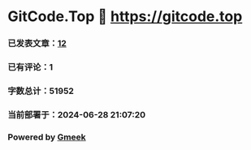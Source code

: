 # GitCode.Top :link: https://gitcode.top 
### 已发表文章：[12](https://gitcode.top/tag.html) 
### 已有评论：1 
### 字数总计：51952 
### 当前部署于：2024-06-28 21:07:20 
### Powered by [Gmeek](https://github.com/Meekdai/Gmeek)
